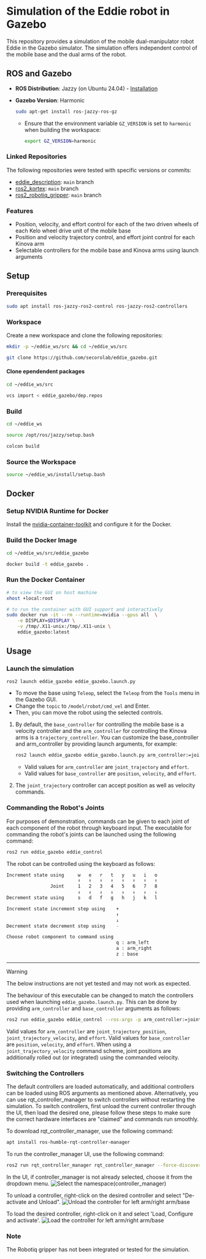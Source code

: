 # Simulation of the Eddie robot in Gazebo

This repository provides a simulation of the mobile dual-manipulator robot Eddie in the Gazebo
simulator. The simulation offers independent control of the mobile base and the dual arms of the
robot.

## ROS and Gazebo

- **ROS Distribution**: Jazzy (on Ubuntu 24.04) -
  [Installation](https://docs.ros.org/en/jazzy/Installation/Ubuntu-Install-Debs.html)
- **Gazebo Version**: Harmonic

  ```bash
  sudo apt-get install ros-jazzy-ros-gz
  ```

  - Ensure that the environment variable `GZ_VERSION` is set to `harmonic` when building the
    workspace:

    ```bash
    export GZ_VERSION=harmonic
    ```

### Linked Repositories

The following repositories were tested with specific versions or commits:

- [eddie_description](https://github.com/secorolab/eddie_description.git): `main` branch
- [ros2_kortex](https://github.com/secorolab/ros2_kortex): `main` branch
- [ros2_robotiq_gripper](https://github.com/PickNikRobotics/ros2_robotiq_gripper.git): `main` branch

### Features

- Position, velocity, and effort control for each of the two driven wheels of each Kelo wheel drive
  unit of the mobile base
- Position and velocity trajectory control, and effort joint control for each Kinova arm
- Selectable controllers for the mobile base and Kinova arms using launch arguments

## Setup

### Prerequisites

```bash
sudo apt install ros-jazzy-ros2-control ros-jazzy-ros2-controllers
```

### Workspace

Create a new workspace and clone the following repositories:

```bash
mkdir -p ~/eddie_ws/src && cd ~/eddie_ws/src

git clone https://github.com/secorolab/eddie_gazebo.git
```

#### Clone ependendent packages

```bash
cd ~/eddie_ws/src

vcs import < eddie_gazebo/dep.repos
```

### Build

```bash
cd ~/eddie_ws

source /opt/ros/jazzy/setup.bash

colcon build
```

### Source the Workspace

```bash
source ~/eddie_ws/install/setup.bash
```

## Docker

### Setup NVIDIA Runtime for Docker

Install the [nvidia-container-toolkit](https://docs.nvidia.com/datacenter/cloud-native/container-toolkit/latest/install-guide.html) and configure it for the Docker.

### Build the Docker Image

```bash
cd ~/eddie_ws/src/eddie_gazebo

docker build -t eddie_gazebo .
```

### Run the Docker Container

```bash
# to view the GUI on host machine
xhost +local:root

# to run the container with GUI support and interactively
sudo docker run -it --rm --runtime=nvidia --gpus all  \
    -e DISPLAY=$DISPLAY \
    -v /tmp/.X11-unix:/tmp/.X11-unix \
    eddie_gazebo:latest
```

## Usage

### Launch the simulation

```bash
ros2 launch eddie_gazebo eddie_gazebo.launch.py
```

- To move the base using `Teleop`, select the `Teleop` from the `Tools` menu in the Gazebo GUI.
- Change the `topic` to `/model/robot/cmd_vel` and Enter.
- Then, you can move the robot using the selected controls.

1. By default, the `base_controller` for controlling the mobile base is a velocity controller and
   the `arm_controller` for controlling the Kinova arms is a `trajectory_controller`. You can
   customize the base_controller and arm_controller by providing launch arguments, for example:

    ```bash
    ros2 launch eddie_gazebo eddie_gazebo.launch.py arm_controller:=joint_trajectory base_controller:=position
    ```

    - Valid values for `arm_controller` are `joint_trajectory` and `effort`.
    - Valid values for `base_controller` are `position`, `velocity`, and `effort`.

2. The `joint_trajectory` controller can accept position as well as velocity commands.

### Commanding the Robot's Joints

For purposes of demonstration, commands can be given to each joint of each component of the robot
through keyboard input. The executable for commanding the robot's joints can be launched using the
following command:

```bash
ros2 run eddie_gazebo eddie_control
```

The robot can be controlled using the keyboard as follows:

```bash
Increment state using     w   e   r   t   y   u   i   o
                          ↑   ↑   ↑   ↑   ↑   ↑   ↑   ↑
                Joint     1   2   3   4   5   6   7   8
                          ↓   ↓   ↓   ↓   ↓   ↓   ↓   ↓
Decrement state using     s   d   f   g   h   j   k   l

Increment state increment step using    +
                                        ↑
                                        ↓
Decrement state decrement step using    -

Choose robot component to command using
                                        q : arm_left
                                        a : arm_right
                                        z : base
```

---
> [!WARNING]
> The below instructions are not yet tested and may not work as expected.

The behaviour of this executable can be changed to match the controllers used when launching
`eddie_gazebo.launch.py`. This can be done by providing `arm_controller` and `base_controller`
arguments as follows:

```bash
ros2 run eddie_gazebo eddie_control --ros-args -p arm_controller:=joint_trajectory_velocity -p base_controller:=velocity
```

Valid values for `arm_controller` are `joint_trajectory_position`, `joint_trajectory_velocity`, and
`effort`. Valid values for `base_controller` are `position`, `velocity`, and `effort`. When using a
`joint_trajectory_velocity` command scheme, joint positions are additionally rolled out (or
integrated) using the commanded velocity.

### Switching the Controllers

The default controllers are loaded automatically, and additional controllers can be loaded using ROS
arguments as mentioned above. Alternatively, you can use rqt_controller_manager to switch
controllers without restarting the simulation. To switch controllers, first unload the current
controller through the UI, then load the desired one, please follow these steps to make sure the
correct hardware interfaces are "claimed" and commands run smoothly.

To download rqt_controller_manager, use the following command:

```bash
apt install ros-humble-rqt-controller-manager
```

To run the controller_manager UI, use the following command:

```bash
ros2 run rqt_controller_manager rqt_controller_manager --force-discover
```

In the UI, if controller_manager is not already selected, choose it from the dropdown menu. ![Select
the namespace(controller_manager)](/doc/images/namespace.png)

To unload a controller, right-click on the desired controller and select "De-activate and Unload".
![Unload the controller for left arm/right arm/base](/doc/images/unload.png)

To load the desired controller, right-click on it and select 'Load, Configure and activate'. ![Load
the controller for left arm/right arm/base](/doc/images/load.png)

### Note

The Robotiq gripper has not been integrated or tested for the simulation.
